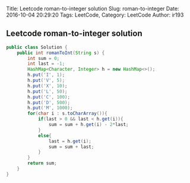 Title: Leetcode roman-to-integer solution
Slug: roman-to-integer
Date: 2016-10-04 20:29:20
Tags: LeetCode,
Category: LeetCode
Author: ir193


## Leetcode roman-to-integer solution



```java
public class Solution {
    public int romanToInt(String s) {
        int sum = 0;
        int last = -1;
        HashMap<Character, Integer> h = new HashMap<>();
        h.put('I', 1);
        h.put('V', 5);
        h.put('X', 10);
        h.put('L', 50);
        h.put('C', 100);
        h.put('D', 500);
        h.put('M', 1000);
        for(char i : s.toCharArray()){
            if(last > 0 && last < h.get(i)){
                sum = sum + h.get(i) - 2*last;
            }
            else{
                last = h.get(i);
                sum = sum + last;
            }
        }
        return sum;
    }
}
```